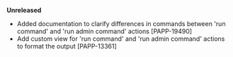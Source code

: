**Unreleased**
* Added documentation to clarify differences in commands between 'run command' and 'run admin command' actions [PAPP-19490]
* Add custom view for 'run command' and 'run admin command' actions to format the output [PAPP-13361]
